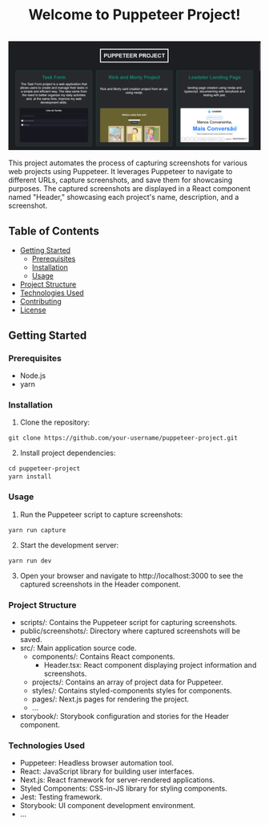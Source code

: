 <div align='center'>
  <h1 >Welcome to Puppeteer Project!</h1>
</div>

<br />

<div align='center'>

  <img src="./public/assets/puppeteer-project.png" alt='project image' width='600'  />
</div>

This project automates the process of capturing screenshots for various web projects using Puppeteer. It leverages Puppeteer to navigate to different URLs, capture screenshots, and save them for showcasing purposes. The captured screenshots are displayed in a React component named "Header," showcasing each project's name, description, and a screenshot.

## Table of Contents

- [Getting Started](#getting-started)
  - [Prerequisites](#prerequisites)
  - [Installation](#installation)
  - [Usage](#usage)
- [Project Structure](#project-structure)
- [Technologies Used](#technologies-used)
- [Contributing](#contributing)
- [License](#license)

## Getting Started

### Prerequisites

- Node.js
- yarn

### Installation

1. Clone the repository:

```
git clone https://github.com/your-username/puppeteer-project.git
```

2. Install project dependencies:

```
cd puppeteer-project
yarn install
```

### Usage

1.  Run the Puppeteer script to capture screenshots:

```
yarn run capture
```

2. Start the development server:

```
yarn run dev
```

3. Open your browser and navigate to http://localhost:3000 to see the captured screenshots in the Header component.

### Project Structure

- scripts/: Contains the Puppeteer script for capturing screenshots.
- public/screenshots/: Directory where captured screenshots will be saved.
- src/: Main application source code.
  - components/: Contains React components.
    - Header.tsx: React component displaying project information and screenshots.
  - projects/: Contains an array of project data for Puppeteer.
  - styles/: Contains styled-components styles for components.
  - pages/: Next.js pages for rendering the project.
  - ...
- storybook/: Storybook configuration and stories for the Header component.

### Technologies Used

- Puppeteer: Headless browser automation tool.
- React: JavaScript library for building user interfaces.
- Next.js: React framework for server-rendered applications.
- Styled Components: CSS-in-JS library for styling components.
- Jest: Testing framework.
- Storybook: UI component development environment.
- ...

